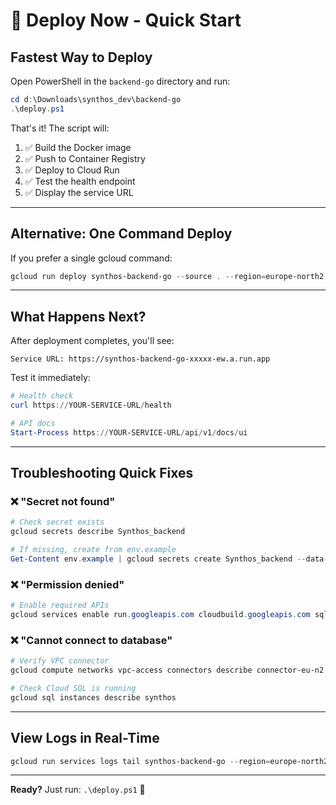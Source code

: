 # 🚀 Deploy Now - Quick Start

## Fastest Way to Deploy

Open PowerShell in the `backend-go` directory and run:

```powershell
cd d:\Downloads\synthos_dev\backend-go
.\deploy.ps1
```

That's it! The script will:
1. ✅ Build the Docker image
2. ✅ Push to Container Registry
3. ✅ Deploy to Cloud Run
4. ✅ Test the health endpoint
5. ✅ Display the service URL

---

## Alternative: One Command Deploy

If you prefer a single gcloud command:

```powershell
gcloud run deploy synthos-backend-go --source . --region=europe-north2 --allow-unauthenticated --set-secrets="Synthos_backend=/etc/secrets/Synthos_backend:latest" --vpc-connector=connector-eu-n2 --vpc-egress=all-traffic --memory=2Gi --cpu=2
```

---

## What Happens Next?

After deployment completes, you'll see:
```
Service URL: https://synthos-backend-go-xxxxx-ew.a.run.app
```

Test it immediately:
```powershell
# Health check
curl https://YOUR-SERVICE-URL/health

# API docs
Start-Process https://YOUR-SERVICE-URL/api/v1/docs/ui
```

---

## Troubleshooting Quick Fixes

### ❌ "Secret not found"
```powershell
# Check secret exists
gcloud secrets describe Synthos_backend

# If missing, create from env.example
Get-Content env.example | gcloud secrets create Synthos_backend --data-file=-
```

### ❌ "Permission denied"
```powershell
# Enable required APIs
gcloud services enable run.googleapis.com cloudbuild.googleapis.com sqladmin.googleapis.com
```

### ❌ "Cannot connect to database"
```powershell
# Verify VPC connector
gcloud compute networks vpc-access connectors describe connector-eu-n2 --region=europe-north2

# Check Cloud SQL is running
gcloud sql instances describe synthos
```

---

## View Logs in Real-Time

```powershell
gcloud run services logs tail synthos-backend-go --region=europe-north2
```

---

**Ready?** Just run: `.\deploy.ps1` 🎉
